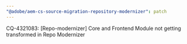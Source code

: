 ```yaml
---
"@adobe/aem-cs-source-migration-repository-modernizer": patch
---
```


CQ-4321083: [Repo-modernizer] Core and Frontend Module not getting transformed in Repo Modernizer

